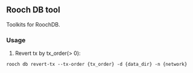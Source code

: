 ## Rooch DB tool

Toolkits for RoochDB.

### Usage

1. Revert tx by tx_order(> 0):

```shell
rooch db revert-tx --tx-order {tx_order} -d {data_dir} -n {network}
```
